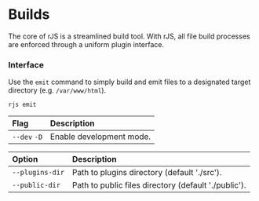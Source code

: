 # Builds

The core of rJS is a streamlined build tool. With rJS, all file build processes are enforced through a uniform plugin interface.

### Interface

Use the `emit` command to simply build and emit files to a designated target directory (e.g. `/var/www/html`).

``` console
rjs emit
```

| Flag | Description |
| :- | :- |
| `--dev` `-D` | Enable development mode. |

| Option | Description |
| :- | :- |
| `--plugins-dir` | Path to plugins directory (default './src'). |
| `--public-dir` | Path to public files directory (default './public'). |